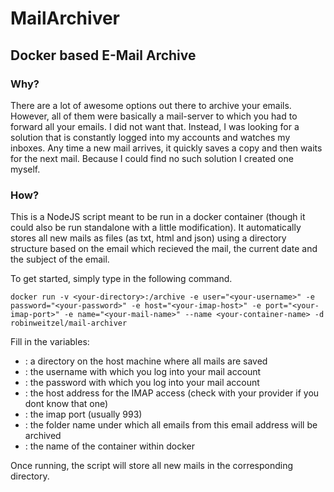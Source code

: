 # MailArchiver
## Docker based E-Mail Archive

### Why?
There are a lot of awesome options out there to archive your emails.
However, all of them were basically a mail-server to which you had to forward all your emails.
I did not want that. Instead, I was looking for a solution that is constantly logged into my accounts and watches my inboxes.
Any time a new mail arrives, it quickly saves a copy and then waits for the next mail.
Because I could find no such solution I created one myself.

### How?
This is a NodeJS script meant to be run in a docker container (though it could also be run standalone with a little modification).
It automatically stores all new mails as files (as txt, html and json) using a directory structure based on the email which recieved the mail, the current date and the subject of the email.

To get started, simply type in the following command.
```
docker run -v <your-directory>:/archive -e user="<your-username>" -e password="<your-password>" -e host="<your-imap-host>" -e port="<your-imap-port>" -e name="<your-mail-name>" --name <your-container-name> -d robinweitzel/mail-archiver
```
Fill in the variables:
* <your-directory>: a directory on the host machine where all mails are saved
* <your-username> : the username with which you log into your mail account
* <your-password>: the password with which you log into your mail account
* <your-imap-host>: the host address for the IMAP access (check with your provider if you dont know that one)
* <your-imap-port>: the imap port (usually 993)
* <your-mail-name>: the folder name under which all emails from this email address will be archived
* <your-container-name>: the name of the container within docker

Once running, the script will store all new mails in the corresponding directory.
